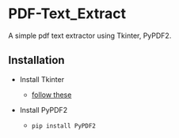 # PDF-Text_Extract

A simple pdf text extractor using Tkinter, PyPDF2.



## Installation

- Install Tkinter
  - [follow these](https://tkdocs.com/tutorial/install.html)

- Install PyPDF2

  - ```powershell
    pip install PyPDF2
    ```